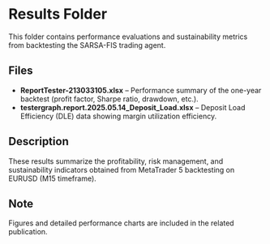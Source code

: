 # Results Folder

This folder contains performance evaluations and sustainability metrics from backtesting the SARSA-FIS trading agent.

## Files
- **ReportTester-213033105.xlsx** – Performance summary of the one-year backtest (profit factor, Sharpe ratio, drawdown, etc.).  
- **testergraph.report.2025.05.14_Deposit_Load.xlsx** – Deposit Load Efficiency (DLE) data showing margin utilization efficiency.

## Description
These results summarize the profitability, risk management, and sustainability indicators obtained from MetaTrader 5 backtesting on EURUSD (M15 timeframe).

## Note
Figures and detailed performance charts are included in the related publication.
